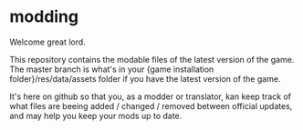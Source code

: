 # modding

Welcome great lord.

This repository contains the modable files of the latest version of the game. The master branch is what's in your {game installation folder}/res/data/assets folder if you have the latest version of the game.

It's here on github so that you, as a modder or translator, kan keep track of what files are beeing added / changed / removed between official updates, and may help you keep your mods up to date. 


